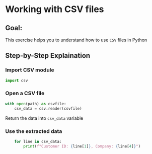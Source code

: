 # Working with CSV files

## Goal:

This exercise helps you to understand how to use `CSV` files in Python

## Step-by-Step Explaination

### Import CSV module

```python
import csv
```

### Open a CSV file

```python
with open(path) as csvfile:
    csv_data = csv.reader(csvfile)
```
Return the data into `csv_data` variable

### Use the extracted data

```python
    for line in csv_data:
        print(f"Customer ID: {line[1]}, Company: {line[4]}")
```